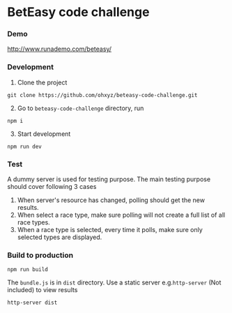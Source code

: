 # BetEasy code challenge

### Demo
http://www.runademo.com/beteasy/

### Development
1. Clone the project
```
git clone https://github.com/ohxyz/beteasy-code-challenge.git
```
2. Go to `beteasy-code-challenge` directory, run
```
npm i
```
3. Start development
```
npm run dev
```

### Test
A dummy server is used for testing purpose. The main testing purpose should cover following 3 cases
1. When server's resource has changed, polling should get the new results.
2. When select a race type, make sure polling will not create a full list of all race types.
3. When a race type is selected, every time it polls, make sure only selected types are displayed.

### Build to production
```
npm run build
```
The `bundle.js` is in `dist` directory. Use a static server e.g.`http-server` (Not included) to view results
```
http-server dist
```